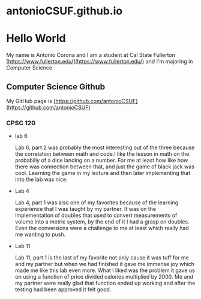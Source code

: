 # antonioCSUF.github.io

# Hello World

My name is Antonio Corona and I am a student at Cal State Fullerton [https://www.fullerton.edu/](https://www.fullerton.edu/) and I'm majoring in Computer Science

## Computer Science Github

My GitHub page is [https://github.com/antonioCSUF](https://github.com/antonioCSUF)


### CPSC 120

* lab 6

   Lab 6, part 2 was probably the most interesting out of the three because the correlation between math and code.I like the lesson in math on the probabiliy of a dice landing on a number.
   For me at least how like how there was connection between that, and just the game of black jack was cool. Learning the game in my lecture and then later implementing that into the lab
   was nice.

* Lab 4

  Lab 4, part 1 was also one of my favorites because of the learning experience that I was taught by my partner. It was on the implementation of doubles that used to convert measurements of
  volume into a metric system, by the end of it I had a grasp on doubles. Even the conversions were a challenge to me at least which really had me wanting to push.

* Lab 11

  Lab 11, part 1 is the last of my favorite not only cause it was tuff for me and my partner but when we had finished it gave me immense joy which made me like this lab even more.
  What I liked was the problem it gave us on using a function of price divided calories multiplied by 2000. Me and my partner were really glad that function ended up working and
  after the testing had been approved it felt good.
